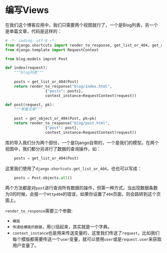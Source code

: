 编写Views
====

在我们这个博客应用中，我们只需要两个视图就行了，一个是Blog列表，另一个是单篇文章，代码是这样的：

```python
# -*- coding: utf-8 -*-
from django.shortcuts import render_to_response, get_list_or_404, get_object_or_404
from django.template import RequestContext

from blog.models improt Post

def index(request):
	"""blog列表"""
	
	posts = get_list_or_404(Post)
	return render_to_response("blog/index.html",
				  {"posts": posts},
				  context_instance=RequestContext(request))

def post(request, pk):
	"""单篇文章"""
	
	post = get_object_or_404(Post, pk=pk)
	return render_to_response("blog/post.html",
				  {"post": post},
				  context_instance=RequestContext(request))
```

库的导入我们分为两个部份，一个是Django自带的，一个是我们的模型。在两个视图中，我们都分另进行了数据的查询操作，如：

```python
	posts = get_list_or_404(Post)
```

这里我们使用了`django.shortcuts.get_list_or_404`，也也可以写成：

```python
	posts = Post.objects.all()
```

两个方法都是对`post`进行查询所有数据的操作，但第一种方式，当出现数据条数为0的时候，会报一个`Http404`的错误，如果你设置了`404`页面，则会路转到这个页面上。

`render_to_response`需要三个参数:

- `模版`
- `传递给模版的数据`，用`{}`括起来，其实就是一个字典。
- `context_instance`也是用来传送变量的，这里我们传送了`request`，比如我们每个模版都需要传送一个`user`变量，就可以使用`user`或是`request.user`来获取用户变量了。

